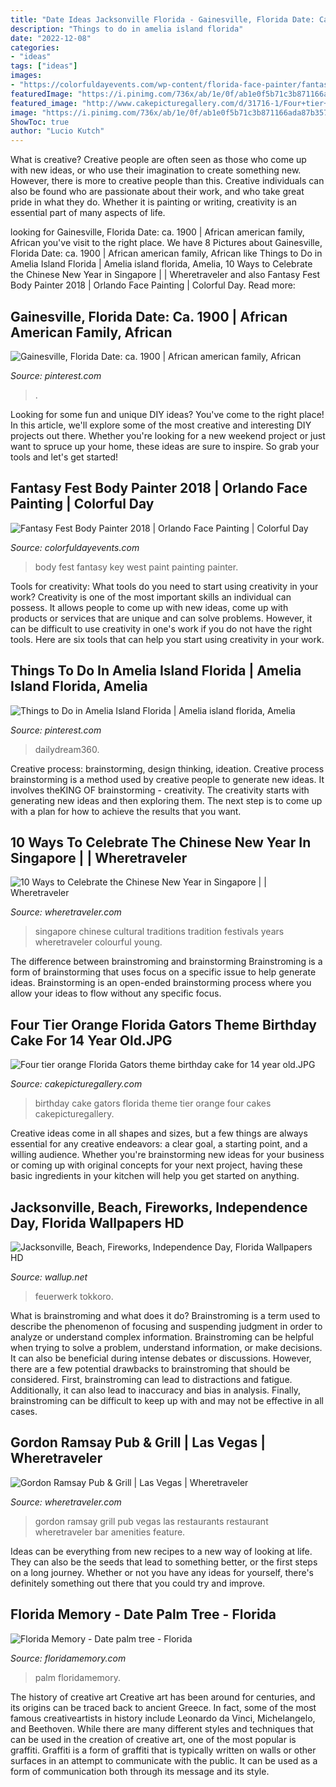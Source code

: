 ```yaml
---
title: "Date Ideas Jacksonville Florida - Gainesville, Florida Date: Ca. 1900"
description: "Things to do in amelia island florida"
date: "2022-12-08"
categories:
- "ideas"
tags: ["ideas"]
images:
- "https://colorfuldayevents.com/wp-content/florida-face-painter/fantasy-fest/fantasy-fest-key-west-body-painter.jpg"
featuredImage: "https://i.pinimg.com/736x/ab/1e/0f/ab1e0f5b71c3b871166ada87b3574f72.jpg"
featured_image: "http://www.cakepicturegallery.com/d/31716-1/Four+tier+orange+Florida+Gators+theme+birthday+cake+for+14+year+old.JPG"
image: "https://i.pinimg.com/736x/ab/1e/0f/ab1e0f5b71c3b871166ada87b3574f72.jpg"
ShowToc: true
author: "Lucio Kutch"
---
```



What is creative?
Creative people are often seen as those who come up with new ideas, or who use their imagination to create something new. However, there is more to creative people than this. Creative individuals can also be found who are passionate about their work, and who take great pride in what they do. Whether it is painting or writing, creativity is an essential part of many aspects of life.

	

		
looking for Gainesville, Florida Date: ca. 1900 | African american family, African you've visit to the right place. We have 8 Pictures about Gainesville, Florida Date: ca. 1900 | African american family, African like Things to Do in Amelia Island Florida | Amelia island florida, Amelia, 10 Ways to Celebrate the Chinese New Year in Singapore | | Wheretraveler and also Fantasy Fest Body Painter 2018 | Orlando Face Painting | Colorful Day. Read more:
		
    
## Gainesville, Florida Date: Ca. 1900 | African American Family, African

<img loading=lazy src="https://i.pinimg.com/736x/ce/75/25/ce75253bb3aa678ca27c3d8ba84160d7.jpg" onerror="this.onerror=null;this.src='https://tse4.mm.bing.net/th?id=OIP.Qa09HZMxREhKpB_CLkgRhgHaKF&amp;pid=15.1';" alt="Gainesville, Florida Date: ca. 1900 | African american family, African">

_Source: pinterest.com_

>. 

	

Looking for some fun and unique DIY ideas? You've come to the right place! In this article, we'll explore some of the most creative and interesting DIY projects out there. Whether you're looking for a new weekend project or just want to spruce up your home, these ideas are sure to inspire. So grab your tools and let's get started!

    
## Fantasy Fest Body Painter 2018 | Orlando Face Painting | Colorful Day

<img loading=lazy src="https://colorfuldayevents.com/wp-content/florida-face-painter/fantasy-fest/fantasy-fest-key-west-body-painter.jpg" onerror="this.onerror=null;this.src='https://tse4.mm.bing.net/th?id=OIP.A-SuARaPx-1JRhQKhNRRoAAAAA&amp;pid=15.1';" alt="Fantasy Fest Body Painter 2018 | Orlando Face Painting | Colorful Day">

_Source: colorfuldayevents.com_

>body fest fantasy key west paint painting painter. 

	

Tools for creativity: What tools do you need to start using creativity in your work?
Creativity is one of the most important skills an individual can possess. It allows people to come up with new ideas, come up with products or services that are unique and can solve problems. However, it can be difficult to use creativity in one's work if you do not have the right tools. Here are six tools that can help you start using creativity in your work.

    
## Things To Do In Amelia Island Florida | Amelia Island Florida, Amelia

<img loading=lazy src="https://i.pinimg.com/736x/ab/1e/0f/ab1e0f5b71c3b871166ada87b3574f72.jpg" onerror="this.onerror=null;this.src='https://tse4.mm.bing.net/th?id=OIP.kNPJLpBNrVVPKpAedqqGoQHaHa&amp;pid=15.1';" alt="Things to Do in Amelia Island Florida | Amelia island florida, Amelia">

_Source: pinterest.com_

>dailydream360. 

	

Creative process: brainstorming, design thinking, ideation.
Creative process brainstorming is a method used by creative people to generate new ideas. It involves theKING OF brainstorming - creativity. The creativity starts with generating new ideas and then exploring them. The next step is to come up with a plan for how to achieve the results that you want.

    
## 10 Ways To Celebrate The Chinese New Year In Singapore | | Wheretraveler

<img loading=lazy src="https://www.wheretraveler.com/sites/default/files/Singapore-Chinatown-Chinese-New-Year-Celebration-2013_cJenny-Zhang_shutterstock_125527118.jpg" onerror="this.onerror=null;this.src='https://tse1.mm.bing.net/th?id=OIP.0FFTD4jMdyQIO8eCFVx3IgHaEc&amp;pid=15.1';" alt="10 Ways to Celebrate the Chinese New Year in Singapore | | Wheretraveler">

_Source: wheretraveler.com_

>singapore chinese cultural traditions tradition festivals years wheretraveler colourful young. 

	

The difference between brainstroming and brainstorming
Brainstroming is a form of brainstorming that uses focus on a specific issue to help generate ideas. Brainstorming is an open-ended brainstorming process where you allow your ideas to flow without any specific focus.

    
## Four Tier Orange Florida Gators Theme Birthday Cake For 14 Year Old.JPG

<img loading=lazy src="http://www.cakepicturegallery.com/d/31716-1/Four+tier+orange+Florida+Gators+theme+birthday+cake+for+14+year+old.JPG" onerror="this.onerror=null;this.src='https://tse4.mm.bing.net/th?id=OIP.sQY-Tt1cw0xg94119QQAGgAAAA&amp;pid=15.1';" alt="Four tier orange Florida Gators theme birthday cake for 14 year old.JPG">

_Source: cakepicturegallery.com_

>birthday cake gators florida theme tier orange four cakes cakepicturegallery. 

	

Creative ideas come in all shapes and sizes, but a few things are always essential for any creative endeavors: a clear goal, a starting point, and a willing audience. Whether you're brainstorming new ideas for your business or coming up with original concepts for your next project, having these basic ingredients in your kitchen will help you get started on anything.

    
## Jacksonville, Beach, Fireworks, Independence Day, Florida Wallpapers HD

<img loading=lazy src="http://wallup.net/wp-content/uploads/2017/03/16/230298-Jacksonville-beach-fireworks-Independence_Day-Florida.jpg" onerror="this.onerror=null;this.src='https://tse1.mm.bing.net/th?id=OIP.Hk2OZF4rdUfYQC8XxsEquwHaE8&amp;pid=15.1';" alt="Jacksonville, Beach, Fireworks, Independence Day, Florida Wallpapers HD">

_Source: wallup.net_

>feuerwerk tokkoro. 

	

What is brainstroming and what does it do?
Brainstroming is a term used to describe the phenomenon of focusing and suspending judgment in order to analyze or understand complex information. Brainstroming can be helpful when trying to solve a problem, understand information, or make decisions. It can also be beneficial during intense debates or discussions. However, there are a few potential drawbacks to brainstroming that should be considered. First, brainstroming can lead to distractions and fatigue. Additionally, it can also lead to inaccuracy and bias in analysis. Finally, brainstroming can be difficult to keep up with and may not be effective in all cases.

    
## Gordon Ramsay Pub &amp; Grill | Las Vegas | Wheretraveler

<img loading=lazy src="https://www.wheretraveler.com/sites/default/files/images/Gordon-Ramsay-Pub---Grill_Bar-Area.jpg" onerror="this.onerror=null;this.src='https://tse1.mm.bing.net/th?id=OIP.Ju8ro02oYH2CEotuT8fjpAHaD5&amp;pid=15.1';" alt="Gordon Ramsay Pub &amp; Grill | Las Vegas | Wheretraveler">

_Source: wheretraveler.com_

>gordon ramsay grill pub vegas las restaurants restaurant wheretraveler bar amenities feature. 

	

Ideas can be everything from new recipes to a new way of looking at life. They can also be the seeds that lead to something better, or the first steps on a long journey. Whether or not you have any ideas for yourself, there's definitely something out there that you could try and improve.

    
## Florida Memory - Date Palm Tree - Florida

<img loading=lazy src="https://www.floridamemory.com/fpc/postcard/pc4753.jpg" onerror="this.onerror=null;this.src='https://tse4.mm.bing.net/th?id=OIP.lO_3t1IN3uTyqUOBcbbowQHaLe&amp;pid=15.1';" alt="Florida Memory - Date palm tree - Florida">

_Source: floridamemory.com_

>palm floridamemory. 

	

The history of creative art
Creative art has been around for centuries, and its origins can be traced back to ancient Greece. In fact, some of the most famous creativeartists in history include Leonardo da Vinci, Michelangelo, and Beethoven. While there are many different styles and techniques that can be used in the creation of creative art, one of the most popular is graffiti. Graffiti is a form of graffiti that is typically written on walls or other surfaces in an attempt to communicate with the public. It can be used as a form of communication both through its message and its style.

